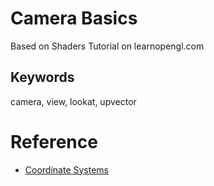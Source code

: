 # Camera Basics

Based on Shaders Tutorial on learnopengl.com

## Keywords
camera, view, lookat, upvector

# Reference
* [Coordinate Systems](https://learnopengl.com/Getting-started/Camera)
